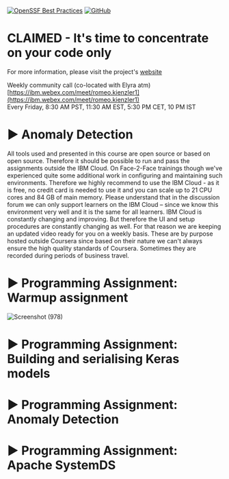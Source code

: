 [![OpenSSF Best Practices](https://bestpractices.coreinfrastructure.org/projects/6718/badge)](https://bestpractices.coreinfrastructure.org/projects/6718)
[![GitHub](https://img.shields.io/badge/issue_tracking-github-blue.svg)](https://github.com/claimed-framework/component-library/issues)



# CLAIMED - It's time to concentrate on your code only

For more information, please visit the project's [website](https://claimed-framework.github.io/)

Weekly community call (co-located with Elyra atm)  
[https://ibm.webex.com/meet/romeo.kienzler1](https://ibm.webex.com/meet/romeo.kienzler1)  
Every Friday, 8:30 AM PST, 11:30 AM EST, 5:30 PM CET, 10 PM IST

# ▶ Anomaly Detection

All tools used and presented in this course are open source or based  on open source. Therefore it should be possible to run and pass the  assignments outside the IBM Cloud. On Face-2-Face trainings though we've  experienced quite some additional work in configuring and maintaining  such environments. Therefore we highly recommend to use the IBM Cloud -  as it is free, no credit card is needed to use it and you can scale up  to 21 CPU cores and 84 GB of main memory.   Please understand that in the discussion forum we can only support learners on the IBM Cloud – since we know this environment very well and it is the same for all learners.  IBM Cloud is constantly changing and improving. But therefore the UI  and setup procedures are constantly changing as well. For that reason we  are keeping an updated video ready for you on a weekly basis. These are  by purpose hosted outside Coursera since based on their nature we can't  always ensure the high quality standards of Coursera. Sometimes they  are recorded during periods of business travel. 


# ▶ Programming Assignment: Warmup assignment

![Screenshot (978)](https://github.com/SE-LAPS/component-library/assets/87580847/71307138-4bc9-4b4b-8822-bbe6ff0068bb)


# ▶ Programming Assignment: Building and serialising Keras models

# ▶ Programming Assignment: Anomaly Detection

# ▶ Programming Assignment: Apache SystemDS
